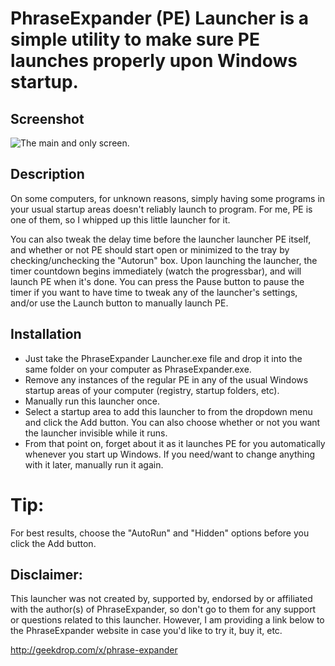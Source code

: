 # PhraseExpander (PE) Launcher is a simple utility to make sure PE launches properly upon Windows startup. #

## Screenshot ##
![The main and only screen.](http://i.imgur.com/xx23lDq.png)

## Description ##
On some computers, for unknown reasons, simply having some programs in your usual startup areas doesn't reliably launch to program. For me, PE is one of them, so I whipped up this little launcher for it.

You can also tweak the delay time before the launcher launcher PE itself, and whether or not PE should start open or minimized to the tray by checking/unchecking the "Autorun" box. Upon launching the launcher, the timer countdown begins immediately (watch the progressbar), and will launch PE when it's done. You can press the Pause button to pause the timer if you want to have time to tweak any of the launcher's settings, and/or use the Launch button to manually launch PE.

## Installation ##
* Just take the PhraseExpander Launcher.exe file and drop it into the same folder on your computer as PhraseExpander.exe.
* Remove any instances of the regular PE in any of the usual Windows startup areas of your computer (registry, startup folders, etc).
* Manually run this launcher once.
* Select a startup area to add this launcher to from the dropdown menu and click the Add button. You can also choose whether or not you want the launcher invisible while it runs.
* From that point on, forget about it as it launches PE for you automatically whenever you start up Windows. If you need/want to change anything with it later, manually run it again.

# Tip: #
For best results, choose the "AutoRun" and "Hidden" options before you click the Add button.

## Disclaimer: ##
This launcher was not created by, supported by, endorsed by or affiliated with the author(s) of PhraseExpander, so don't go to them for any support or questions related to this launcher. However, I am providing a link below to the PhraseExpander website in case you'd like to try it, buy it, etc.

http://geekdrop.com/x/phrase-expander